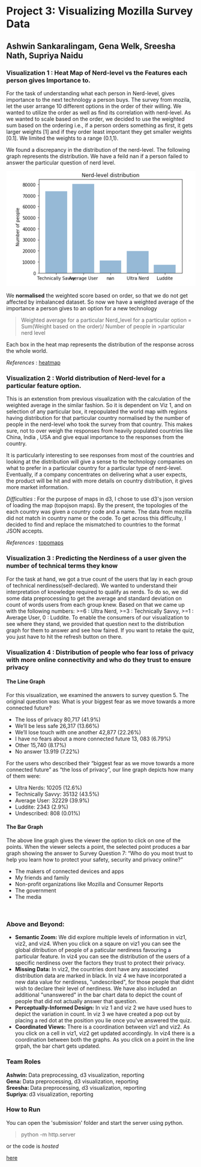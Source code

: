 

<h1>Project 3: Visualizing Mozilla Survey Data</h1>
<h2>Ashwin Sankaralingam, Gena Welk, Sreesha Nath, Supriya Naidu</h2>

<h3> Visualization 1 : Heat Map of Nerd-level vs the Features each person gives Importance to. </h3>
For the task of understanding what each person in Nerd-level, gives importance to the next technology a person buys. The survey from mozila, let the user arrange 10 different options in the order of their willing. We wanted to utilize the order as well as find its correlation with nerd-level. As we wanted to scale based on the order, we decided to use the weighted sum based on the ordering i.e., if a person orders something as first, it gets larger weights [1] and if they order least important they get smaller weights [0.1]. We limited the weights to a range (0.1,1).

We found a discrepancy in the distribution of the nerd-level. The following graph represents the distribution. We have a feild nan if a person failed to answer the particular question of nerd level.

![GitHub Logo](https://github.com/INFO-4602-5602/project-3-mozilla-gena-ashwin-supriya-sresha/blob/master/Nerd-level%20distribution.png)

We **normalised** the weighted score based on order, so that we do not get affected by imbalanced dataset. So now we have a weighted average of the importance a person gives to an option for a new technology

>Weighted average for a particular Nerd_level for a particular option = Sum(Weight based on the order)/ Number of people in >particular nerd level

Each box in the heat map represents the distribution of the response across the whole world.

_References_ : [heatmap](http://bl.ocks.org/tjdecke/5558084)


<h3> Visualization 2 : World distribution of Nerd-level for a particular feature option. </h3>
This is an extenstion from previous visualization with the calculation of the weighted average in the similar fashion. So it is dependent on Viz 1, and on selection of any particular box, it repopulated the world map with regions having distribution for that particular country normalised by the number of people in the nerd-level who took the survey from that country. This makes sure, not to over weigh the responses from heavily populated countries like China, India , USA and give equal importance to the responses from the country.

It is particularly interesting to see responses from most of the countries and looking at the distribution will give a sense to the technology companies on what to prefer in a particular country for a particular type of nerd-level. Eventually, if a company concentrates on delivering what a user expects, the product will be hit and with more details on country distribution, it gives more market information.

_Difficulties_ : For the purpose of maps in d3, I chose to use d3's json version of loading the map (topojson maps). By the present, the topologies of the each country was given a country code and a name. The data from mozilla did not match in country name or the code. To get across this difficulty, I decided to find and replace the mismatched to countries to the format JSON accepts.

_References_ : [topomaps](http://bl.ocks.org/micahstubbs/c14d8bda8e337da6c836a526ad1a7c5a)

<h3>Visualization 3 : Predicting the Nerdiness of a user given the number of technical terms they know</h3>
For the task at hand, we got a true count of the users that lay in each group of technical nerdiness(self-declared). We wanted to understand their interpretation of knowledge required to qualify as nerds. To do so, we did some data preprocessing to get the average and standard deviation on count of words users from each group knew. Based on that we came up with the following numbers: >=6 : Ultra Nerd, >=3 : Technically Savvy, >=1 : Average User, 0 : Luddite. To enable the consumers of our visualization to see where they stand, we provided that question next to the distribution graph for them to answer and see how faired. If you want to retake the quiz, you just have to hit the refresh button on there.

<h3>Visualization 4 : Distribution of people who fear loss of privacy with more online connectivity and who do they trust to ensure privacy</h3>

<h4>The Line Graph</h4>

For this visualization, we examined the answers to survey question 5.  The original question was: What is your biggest fear as we move towards a more connected future?<br/>
<ul>
<li>The loss of privacy 80,717 (41.9%)</li>
<li>We’ll be less safe 26,317 (13.66%)</li>
<li>We’ll lose touch with one another 42,877 (22.26%)</li>
<li>I have no fears about a more connected future 13, 083 (6.79%)</li>
<li>Other 15,740  (8.17%)</li>
<li>No answer 13.919 (7.22%)</li>
</ul>

For the users who described their “biggest fear as we move towards a more connected future” as “the loss of privacy”, our line graph depicts how many of them were:<br/>
<ul>
<li>Ultra Nerds: 10205 (12.6%)</li>
<li>Technically Savvy: 35132 (43.5%)</li>
<li>Average User: 32229 (39.9%)</li>
<li>Luddite: 2343 (2.9%)</li>
<li>Undescribed: 808 (0.01%)</li>
</ul>

<h4>The Bar Graph</h4>
The above line graph gives the viewer the option to click on one of the points.  When the viewer selects a point, the selected point produces a bar graph showing the answer to Survey Question 7: “Who do you most trust to help you learn how to protect your safety, security and privacy online?”<br/>
<ul>
<li>The makers of connected devices and apps </li>
<li>My friends and family</li>
<li>Non-profit organizations like Mozilla and Consumer Reports</li>
<li>The government</li>
<li>The media</li>
 </ul>
 <br/>

<h3>Above and Beyond:</h3> 
<ul>
<li><b>Semantic Zoom:</b> We did explore multiple levels of information in viz1, viz2, and viz4. When you click on a sqaure on viz1 you can see the global ditribution of people of a paticular nerdiness favouring a particular feature. In viz4 you can see the distribution of the users of a specific nerdiness over the factors they trust to protect their privacy.</li>
<li><b>Missing Data:</b> In viz2, the countries dont have any associated distribution data are marked in black. In viz 4 we have incorporated a new data value for nerdiness, "undescribed", for those people that didnt wish to declare their level of nerdiness. We have also included an additional "unanswered" in the bar chart data to depict the count of people that did not actually answer that question.</li>
<li><b>Perceptually-Informed Design:</b> In viz 1 and viz 2 we have used hues to depict the variation in count. In viz 3 we have created a pop out by placing a red dot at the position you lie once you've answered the quiz.</li>
<li><b>Coordinated Views:</b> There is a coordination between viz1 and viz2. As you click on a cell in viz1, viz2 get updated accordingly. In viz4 there is a coordination between both the graphs. As you click on a point in the line grpah, the bar chart gets updated.</li>
</ul>

<h3>Team Roles</h3>
<b>Ashwin: </b> Data preprocessing, d3 visualization, reporting<br/>
<b>Gena: </b> Data preprocessing, d3 visualization, reporting<br/>
<b>Sreesha: </b> Data preprocessing, d3 visualization,  reporting<br/>
<b>Supriya: </b>d3 visualization, reporting<br/>




<h3>How to Run</h3>
You can open the 'submission' folder and start the server using python.

>python -m http.server

or the code is _hosted_ 

[here](http://ashwinsankaralingam.com/mozilla)
